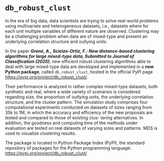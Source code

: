 # `db_robust_clust`

In the era of big data, data scientists are trying to solve real-world problems using multivariate
and heterogeneous datasets, i.e., datasets where for each unit multiple variables of different
nature are observed. Clustering may be a challenging problem when data are of mixed-type and
present an underlying correlation structure and outlying units.

In the paper ***Grané, A., Scielzo-Ortiz, F.: New distance-based clustering algorithms for large mixed-type data, Submitted to Journal of Classification (2025)***, new efficient robust clustering algorithms able to deal with large mixed-type data are developed and implemented in a **new Python package**, called `db_robust_clust`, hosted in the official PyPI page https://pypi.org/project/db_robust_clust/. 

Their performance is analyzed in rather complex mixed-type datasets,
both synthetic and real, where a wide variety of scenarios is considered regarding
size, the proportion of outlying units, the underlying correlation structure, and the
cluster pattern. The simulation study comprises four computational experiments
conducted on datasets of sizes ranging from 35k to 1M, in which the accuracy and
efficiency of the new proposals are tested and compared to those of existing clus-
tering alternatives. In addition, the goodness and computing time of the methods
under evaluation are tested on real datasets of varying sizes and patterns. MDS is
used to visualize clustering results.

The package is located in Python Package Index (PyPI), the standard repository of packages for the Python programming language: https://pypi.org/project/db_robust_clust/

```{tableofcontents}
```
